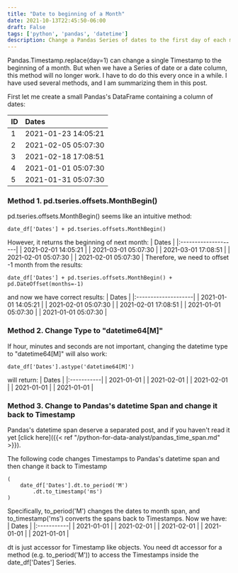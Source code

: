 ```yaml
---
title: "Date to beginning of a Month"
date: 2021-10-13T22:45:50-06:00
draft: False
tags: ['python', 'pandas', 'datetime']
description: Change a Pandas Series of dates to the first day of each month
---
```


Pandas.Timestamp.replace(day=1) can change a single Timestamp to the beginning of a month. But when we have a Series of date or a date column, this method will no longer work. I have to do 
do this every once in a while. I have used several methods, and I am summarizing them in this post. 

First let me create a small Pandas's DataFrame containing a column of dates:

|ID | Dates              |
|:-|:--------------------|
|1 | 2021-01-23 14:05:21 |
|2 | 2021-02-05 05:07:30 |
|3 | 2021-02-18 17:08:51 |
|4 | 2021-01-01 05:07:30 |
|5 | 2021-01-31 05:07:30 |

### **Method 1. pd.tseries.offsets.MonthBegin()**

pd.tseries.offsets.MonthBegin() seems like an intuitive method:
```
date_df['Dates'] + pd.tseries.offsets.MonthBegin()
```
However, it returns the beginning of next month:
| Dates               |
|:--------------------|
| 2021-02-01 14:05:21 |
| 2021-03-01 05:07:30 |
| 2021-03-01 17:08:51 |
| 2021-02-01 05:07:30 |
| 2021-02-01 05:07:30 |
Therefore, we need to offset -1 month from the results:
```
date_df['Dates'] + pd.tseries.offsets.MonthBegin() + pd.DateOffset(months=-1)
```
and now we have correct results:
| Dates               |
|:--------------------|
| 2021-01-01 14:05:21 |
| 2021-02-01 05:07:30 |
| 2021-02-01 17:08:51 |
| 2021-01-01 05:07:30 |
| 2021-01-01 05:07:30 |

### **Method 2. Change Type to "datetime64[M]"**

If hour, minutes and seconds are not important, changing the datetime type to "datetime64[M]" will also work:
```
date_df['Dates'].astype('datetime64[M]')
```
will return:
| Dates      |
|:-----------|
| 2021-01-01 |
| 2021-02-01 |
| 2021-02-01 |
| 2021-01-01 |
| 2021-01-01 |

### **Method 3. Change to Pandas's datetime Span and change it back to Timestamp**
Pandas's datetime span deserve a separated post, and if you haven't read it yet [click here]({{< ref "/python-for-data-analyst/pandas_time_span.md" >}}).

The following code changes Timestamps to Pandas's datetime span and then change it back to Timestamp
```
(
    date_df['Dates'].dt.to_period('M')
        .dt.to_timestamp('ms')
)
```
Specifically, to_period('M') changes the dates to month span, and to_timestamp('ms') converts the spans back to Timestamps. Now we have:
| Dates      |
|:-----------|
| 2021-01-01 |
| 2021-02-01 |
| 2021-02-01 |
| 2021-01-01 |
| 2021-01-01 |

dt is just accessor for Timestamp like objects. You need dt accessor for a method (e.g. to_period('M')) to access the Timestamps inside the date_df['Dates'] Series.
